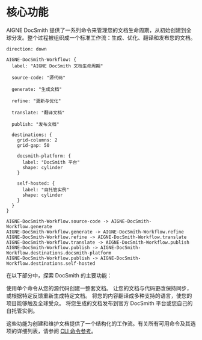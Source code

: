# 核心功能

AIGNE DocSmith 提供了一系列命令来管理您的文档生命周期，从初始创建到全球分发。整个过程被组织成一个标准工作流：生成、优化、翻译和发布您的文档。

```d2
direction: down

AIGNE-DocSmith-Workflow: {
  label: "AIGNE DocSmith 文档生命周期"
  
  source-code: "源代码"

  generate: "生成文档"

  refine: "更新与优化"

  translate: "翻译文档"

  publish: "发布文档"

  destinations: {
    grid-columns: 2
    grid-gap: 50

    docsmith-platform: {
      label: "DocSmith 平台"
      shape: cylinder
    }

    self-hosted: {
      label: "自托管实例"
      shape: cylinder
    }
  }
}

AIGNE-DocSmith-Workflow.source-code -> AIGNE-DocSmith-Workflow.generate
AIGNE-DocSmith-Workflow.generate -> AIGNE-DocSmith-Workflow.refine
AIGNE-DocSmith-Workflow.refine -> AIGNE-DocSmith-Workflow.translate
AIGNE-DocSmith-Workflow.translate -> AIGNE-DocSmith-Workflow.publish
AIGNE-DocSmith-Workflow.publish -> AIGNE-DocSmith-Workflow.destinations.docsmith-platform
AIGNE-DocSmith-Workflow.publish -> AIGNE-DocSmith-Workflow.destinations.self-hosted
```

在以下部分中，探索 DocSmith 的主要功能：

<x-cards data-columns="2">
  <x-card data-title="生成文档" data-icon="lucide:file-plus-2" data-href="/features/generate-documentation">
    使用单个命令从您的源代码创建一整套文档。
  </x-card>
  <x-card data-title="更新与优化" data-icon="lucide:edit" data-href="/features/update-and-refine">
    让您的文档与代码更改保持同步，或根据特定反馈重新生成特定文档。
  </x-card>
  <x-card data-title="翻译文档" data-icon="lucide:languages" data-href="/features/translate-documentation">
    将您的内容翻译成多种支持的语言，使您的项目能够触及全球受众。
  </x-card>
  <x-card data-title="发布文档" data-icon="lucide:send" data-href="/features/publish-your-docs">
    将您生成的文档发布到官方 DocSmith 平台或您自己的自托管实例。
  </x-card>
</x-cards>

这些功能为创建和维护文档提供了一个结构化的工作流。有关所有可用命令及其选项的详细列表，请参阅 [CLI 命令参考](./cli-reference.md)。